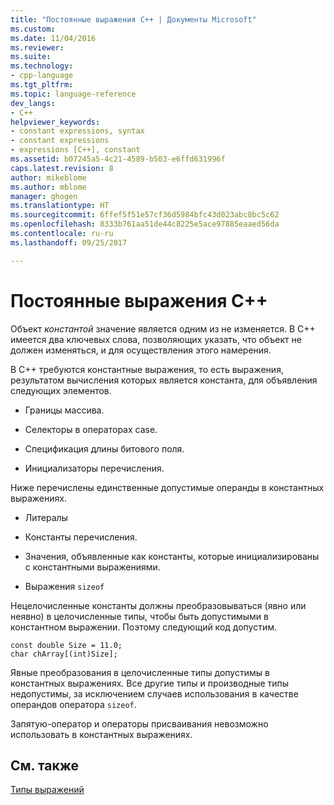 ```yaml
---
title: "Постоянные выражения C++ | Документы Microsoft"
ms.custom: 
ms.date: 11/04/2016
ms.reviewer: 
ms.suite: 
ms.technology:
- cpp-language
ms.tgt_pltfrm: 
ms.topic: language-reference
dev_langs:
- C++
helpviewer_keywords:
- constant expressions, syntax
- constant expressions
- expressions [C++], constant
ms.assetid: b07245a5-4c21-4589-b503-e6ffd631996f
caps.latest.revision: 8
author: mikeblome
ms.author: mblome
manager: ghogen
ms.translationtype: HT
ms.sourcegitcommit: 6ffef5f51e57cf36d5984bfc43d023abc8bc5c62
ms.openlocfilehash: 8333b761aa51de44c8225e5ace97885eaaed56da
ms.contentlocale: ru-ru
ms.lasthandoff: 09/25/2017

---
```

# <a name="c-constant-expressions"></a>Постоянные выражения C++
Объект *константой* значение является одним из не изменяется. В C++ имеется два ключевых слова, позволяющих указать, что объект не должен изменяться, и для осуществления этого намерения.  
  
 В C++ требуются константные выражения, то есть выражения, результатом вычисления которых является константа, для объявления следующих элементов.  
  
-   Границы массива.  
  
-   Селекторы в операторах case.  
  
-   Спецификация длины битового поля.  
  
-   Инициализаторы перечисления.  
  
 Ниже перечислены единственные допустимые операнды в константных выражениях.  
  
-   Литералы  
  
-   Константы перечисления.  
  
-   Значения, объявленные как константы, которые инициализированы с константными выражениями.  
  
-   Выражения `sizeof`  
  
 Нецелочисленные константы должны преобразовываться (явно или неявно) в целочисленные типы, чтобы быть допустимыми в константном выражении. Поэтому следующий код допустим.  
  
```  
const double Size = 11.0;  
char chArray[(int)Size];  
```  
  
 Явные преобразования в целочисленные типы допустимы в константных выражениях. Все другие типы и производные типы недопустимы, за исключением случаев использования в качестве операндов оператора `sizeof`.  
  
 Запятую-оператор и операторы присваивания невозможно использовать в константных выражениях.  
  
## <a name="see-also"></a>См. также  
 [Типы выражений](../cpp/types-of-expressions.md)
